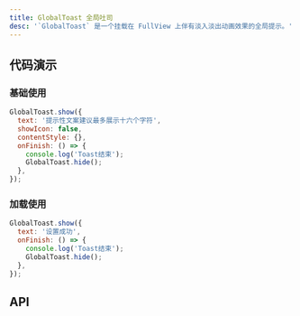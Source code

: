 ```yaml
---
title: GlobalToast 全局吐司
desc: '`GlobalToast` 是一个挂载在 FullView 上伴有淡入淡出动画效果的全局提示。'
---
```


## 代码演示

### 基础使用

```jsx
GlobalToast.show({
  text: '提示性文案建议最多展示十六个字符',
  showIcon: false,
  contentStyle: {},
  onFinish: () => {
    console.log('Toast结束');
    GlobalToast.hide();
  },
});
```

### 加载使用

```jsx
GlobalToast.show({
  text: '设置成功',
  onFinish: () => {
    console.log('Toast结束');
    GlobalToast.hide();
  },
});
```

## API

<API name="GlobalToastProps" />
